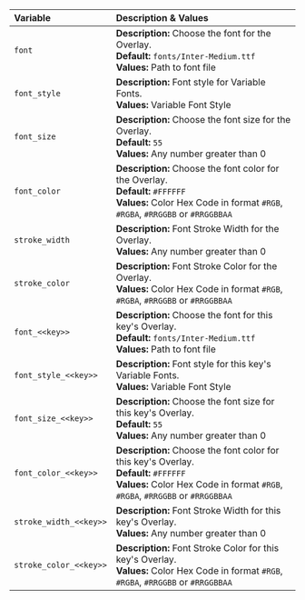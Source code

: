 
| Variable               | Description & Values                                                                                                                                                       |
|:-----------------------|:---------------------------------------------------------------------------------------------------------------------------------------------------------------------------|
| `font`                 | **Description:** Choose the font for the Overlay.<br>**Default:** `fonts/Inter-Medium.ttf`<br>**Values:** Path to font file                                                |
| `font_style`           | **Description:** Font style for Variable Fonts.<br>**Values:** Variable Font Style                                                                                         |
| `font_size`            | **Description:** Choose the font size for the Overlay.<br>**Default:** `55`<br>**Values:** Any number greater than 0                                                       |
| `font_color`           | **Description:** Choose the font color for the Overlay.<br>**Default:** `#FFFFFF`<br>**Values:** Color Hex Code in format `#RGB`, `#RGBA`, `#RRGGBB` or `#RRGGBBAA`        |
| `stroke_width`         | **Description:** Font Stroke Width for the Overlay.<br>**Values:** Any number greater than 0                                                                               |
| `stroke_color`         | **Description:** Font Stroke Color for the Overlay.<br>**Values:** Color Hex Code in format `#RGB`, `#RGBA`, `#RRGGBB` or `#RRGGBBAA`                                      |
| `font_<<key>>`         | **Description:** Choose the font for this key's Overlay.<br>**Default:** `fonts/Inter-Medium.ttf`<br>**Values:** Path to font file                                         |
| `font_style_<<key>>`   | **Description:** Font style for this key's Variable Fonts.<br>**Values:** Variable Font Style                                                                              |
| `font_size_<<key>>`    | **Description:** Choose the font size for this key's Overlay.<br>**Default:** `55`<br>**Values:** Any number greater than 0                                                |
| `font_color_<<key>>`   | **Description:** Choose the font color for this key's Overlay.<br>**Default:** `#FFFFFF`<br>**Values:** Color Hex Code in format `#RGB`, `#RGBA`, `#RRGGBB` or `#RRGGBBAA` |
| `stroke_width_<<key>>` | **Description:** Font Stroke Width for this key's Overlay.<br>**Values:** Any number greater than 0                                                                        |
| `stroke_color_<<key>>` | **Description:** Font Stroke Color for this key's Overlay.<br>**Values:** Color Hex Code in format `#RGB`, `#RGBA`, `#RRGGBB` or `#RRGGBBAA`                               |